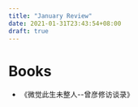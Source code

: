 ```yaml
---
title: "January Review"
date: 2021-01-31T23:43:54+08:00
draft: true
---
```


# Books

- 《微觉此生未整人--曾彦修访谈录》

# 